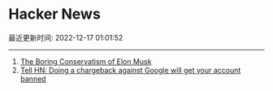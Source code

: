 # Hacker News

最近更新时间: 2022-12-17 01:01:52

--- 
1. [The Boring Conservatism of Elon Musk](https://kottke.org/22/12/the-boring-conservatism-of-elon-musk) 
2. [Tell HN: Doing a chargeback against Google will get your account banned](https://old.reddit.com/r/tifu/comments/zndbku/tifu_by_accidentally_buying_two_google_pixels_and/) 
